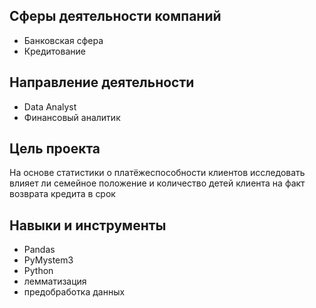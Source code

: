 ## Сферы деятельности компаний
* Банковская сфера
* Кредитование

## Направление деятельности
* Data Analyst
* Финансовый аналитик

## Цель проекта
На основе статистики
о платёжеспособности
клиентов исследовать
влияет ли семейное
положение и
количество детей
клиента на факт
возврата кредита в
срок

## Навыки и инструменты
* Pandas
*  PyMystem3 
*  Python
*  лемматизация
*  предобработка данных
